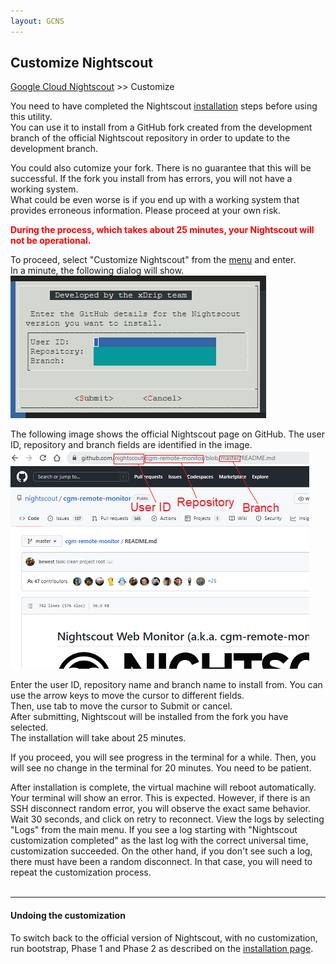 ```yaml
---
layout: GCNS
---
```


## Customize Nightscout
[Google Cloud Nightscout](./GoogleCloud.md) >> Customize  
  
You need to have completed the Nightscout [installation](./NS_Install.md) steps before using this utility.  
You can use it to install from a GitHub fork created from the development branch of the official Nightscout repository in order to update to the development branch.  
  
You could also cutomize your fork.  There is no guarantee that this will be successful.  If the fork you install from has errors, you will not have a working system.  
What could be even worse is if you end up with a working system that provides erroneous information.  Please proceed at your own risk.  
  
**<span style="color:red">During the process, which takes about 25 minutes, your Nightscout will not be operational.</span>**  
  
To proceed, select "Customize Nightscout" from the [menu](./Menu.md) and enter.  
In a minute, the following dialog will show.  
![](./images/Dialog2.png)  
  
The following image shows the official Nightscout page on GitHub.  The user ID, repository and branch fields are identified in the image.  
![](./images/GitHubParams.png)  
  
Enter the user ID, repository name and branch name to install from.  You can use the arrow keys to move the cursor to different fields.  
Then, use tab to move the cursor to Submit or cancel.  
After submitting, Nightscout will be installed from the fork you have selected.  
The installation will take about 25 minutes.  
  
If you proceed, you will see progress in the terminal for a while.  Then, you will see no change in the terminal for 20 minutes.  You need to be patient.  
  
After installation is complete, the virtual machine will reboot automatically.  Your terminal will show an error.  This is expected.  However, if there is an SSH disconnect random error, you will observe the exact same behavior.  
Wait 30 seconds, and click on retry to reconnect.  View the logs by selecting "Logs" from the main menu.  If you see a log starting with "Nightscout customization completed" as the last log with the correct universal time, customization succeeded.  On the other hand, if you don't see such a log, there must have been a random disconnect.  In that case, you will need to repeat the customization process.  
<br/>  
  
---  

#### **Undoing the customization**  
To switch back to the official version of Nightscout, with no customization, run bootstrap, Phase 1 and Phase 2 as described on the [installation page](./NS_Install.md).  
  
